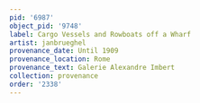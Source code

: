 ```yaml
---
pid: '6987'
object_pid: '9748'
label: Cargo Vessels and Rowboats off a Wharf
artist: janbrueghel
provenance_date: Until 1909
provenance_location: Rome
provenance_text: Galerie Alexandre Imbert
collection: provenance
order: '2338'
---
```

